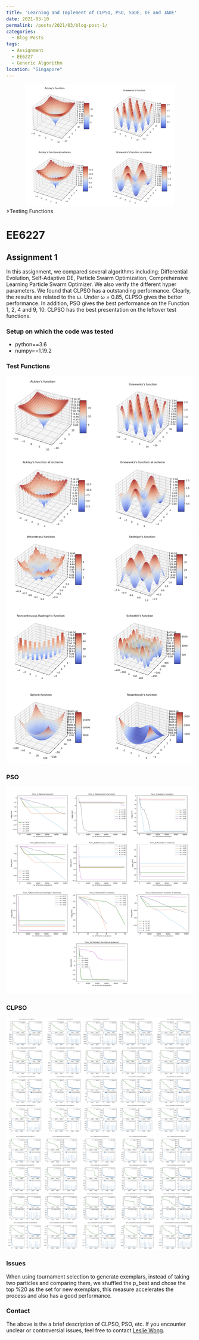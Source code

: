 ```yaml
---
title: 'Learning and Implement of CLPSO, PSO, SaDE, DE and JADE'
date: 2021-03-10
permalink: /posts/2021/03/blog-post-1/
categories:
  - Blog Posts
tags:
  - Assignment
  - EE6227
  - Generic Algorithm 
location: "Singapore"
---
```

<div align = 'center'>
<img src='/images/A_F.png' width = "400" >
</div>
>Testing Functions

# EE6227
## Assignment 1
In this assignment, we compared several algorithms including: Differential Evolution, Self-Adaptive DE, Particle Swarm Optimization, Comprehensive Learning Particle Swarm Optimizer. We also verify the different hyper parameters. We found that CLPSO has a outstanding performance. Clearly, the results are related to the ω. Under ω = 0.85, CLPSO gives the better performance. In addition, PSO gives the best performance on the Function 1, 2, 4 and 9, 10. CLPSO has the best presentation on the leftover test functions. 

### Setup on which the code was tested
- python==3.6
- numpy==1.19.2 



### Test Functions

<img src='/images/A_F.png'>
<img src='/images/Pasted Graphic.png'>


### PSO

<img src='/images/Func 1 [Sphere function].png'>
<img src='/images/Func7.png'>

### CLPSO

<img src='/images/Func_1 [Sphere function]W0.8.png'>
<img src='/images/unc_5 [Wei.png'>

###  Issues
When using tournament selection to generate exemplars, instead of taking two particles and comparing them, we shuffled the p_best and chose the top %20 as the set for new exemplars, this measure accelerates the process and also has a good performance. 
### Contact
The above is the a brief description of CLPSO, PSO, etc. If you encounter unclear or controversial issues, feel free to contact [Leslie Wong](yushuowang@gmail.com).